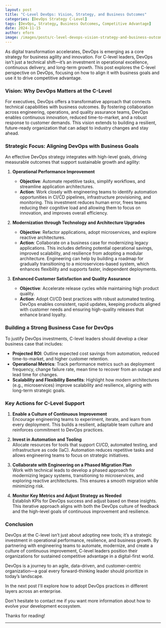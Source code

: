 ```yaml
---
layout: post
title: "C-Level DevOps: Vision, Strategy, and Business Outcomes"
categories: [DevOps Strategy C-Level]
tags: [DevOps, Strategy, Business Outcomes, Competitive Advantage]
date: 2024-11-15
author: eforn
image: /images/posts/c-level-devops-vision-strategy-and-business-outcomes/header.jpg
---
```


As digital transformation accelerates, DevOps is emerging as a core strategy for business agility and innovation. For C-level leaders, DevOps isn’t just a technical shift—it’s an investment in operational excellence, continuous delivery, and long-term growth. This post explores the C-level perspective on DevOps, focusing on how to align it with business goals and use it to drive competitive advantage.

### Vision: Why DevOps Matters at the C-Level

For executives, DevOps offers a transformative approach that connects technical capabilities with business outcomes. By fostering collaboration across engineering, operations, and quality assurance teams, DevOps enables continuous innovation, reduced time-to-market, and a robust response to customer demands. This vision extends to building a resilient, future-ready organization that can adapt to industry changes and stay ahead.

### Strategic Focus: Aligning DevOps with Business Goals

An effective DevOps strategy integrates with high-level goals, driving measurable outcomes that support sustainable growth and agility:

1. **Operational Performance Improvement**
   - **Objective**: Automate repetitive tasks, simplify workflows, and streamline application architectures.
   - **Action**: Work closely with engineering teams to identify automation opportunities in CI/CD pipelines, infrastructure provisioning, and monitoring. This investment reduces human error, frees teams reducing their cognitive load and allowing them to focus on innovation, and improves overall efficiency.

2. **Modernization through Technology and Architecture Upgrades**
   - **Objective**: Refactor applications, adopt microservices, and explore reactive architectures.
   - **Action**: Collaborate on a business case for modernizing legacy applications. This includes defining potential operational savings, improved scalability, and resilience from adopting a modular architecture. Engineering can help by building a roadmap for gradually transitioning to a microservices-based system, which enhances flexibility and supports faster, independent deployments.

3. **Enhanced Customer Satisfaction and Quality Assurance**
   - **Objective**: Accelerate release cycles while maintaining high product quality.
   - **Action**: Adopt CI/CD best practices with robust automated testing. DevOps enables consistent, rapid updates, keeping products aligned with customer needs and ensuring high-quality releases that enhance brand loyalty.

### Building a Strong Business Case for DevOps

To justify DevOps investments, C-level leaders should develop a clear business case that includes:

- **Projected ROI**: Outline expected cost savings from automation, reduced time-to-market, and higher customer retention.
- **Operational Metrics**: Track performance metrics such as deployment frequency, change failure rate, mean time to recover from an outage and lead time for changes.
- **Scalability and Flexibility Benefits**: Highlight how modern architectures (e.g., microservices) improve scalability and resilience, aligning with long-term strategic goals.

### Key Actions for C-Level Support

1. **Enable a Culture of Continuous Improvement**  
   Encourage engineering teams to experiment, iterate, and learn from every deployment. This builds a resilient, adaptable team culture and reinforces commitment to DevOps practices.

2. **Invest in Automation and Tooling**  
   Allocate resources for tools that support CI/CD, automated testing, and infrastructure as code (IaC). Automation reduces repetitive tasks and allows engineering teams to focus on strategic initiatives.

3. **Collaborate with Engineering on a Phased Migration Plan**  
   Work with technical leads to develop a phased approach for modernizing legacy systems, transitioning to microservices, and exploring reactive architectures. This ensures a smooth migration while minimizing risk.

4. **Monitor Key Metrics and Adjust Strategy as Needed**  
   Establish KPIs for DevOps success and adjust based on these insights. This iterative approach aligns with both the DevOps culture of feedback and the high-level goals of continuous improvement and resilience.

### Conclusion

DevOps at the C-level isn’t just about adopting new tools; it’s a strategic investment in operational performance, resilience, and business growth. By partnering with engineering teams to automate, modernize, and create a culture of continuous improvement, C-level leaders position their organizations for sustained competitive advantage in a digital-first world.

DevOps is a journey to an agile, data-driven, and customer-centric organization—a goal every forward-thinking leader should prioritize in today’s landscape.

In the next post I'll explore how to adopt DevOps practices in different layers across an enterprise.

Don't hesitate to contact me if you want more information about how to evolve your development ecosystem.

Thanks for reading!

--- 

